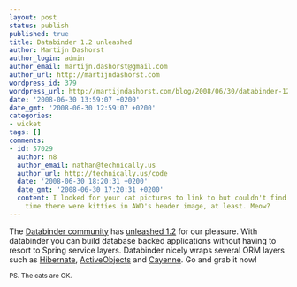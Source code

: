 ```yaml
---
layout: post
status: publish
published: true
title: Databinder 1.2 unleashed
author: Martijn Dashorst
author_login: admin
author_email: martijn.dashorst@gmail.com
author_url: http://martijndashorst.com
wordpress_id: 379
wordpress_url: http://martijndashorst.com/blog/2008/06/30/databinder-12-unleashed/
date: '2008-06-30 13:59:07 +0200'
date_gmt: '2008-06-30 12:59:07 +0200'
categories:
- wicket
tags: []
comments:
- id: 57029
  author: n8
  author_email: nathan@technically.us
  author_url: http://technically.us/code
  date: '2008-06-30 18:20:31 +0200'
  date_gmt: '2008-06-30 17:20:31 +0200'
  content: I looked for your cat pictures to link to but couldn't find any! At one
    time there were kitties in AWD's header image, at least. Meow?
---
```

<p>The <a href="http://databinder.net" title="Databinder - Toolkit overview">Databinder community</a> has <a href="http://databinder.net/site/show/releases#version-120" title="Databinder - Releases">unleashed 1.2</a> for our pleasure. With databinder you can build database backed applications without having to resort to Spring service layers. Databinder nicely wraps several ORM layers such as <a href="http://www.hibernate.org/" title="hibernate.org - Hibernate">Hibernate</a>, <a href="https://activeobjects.dev.java.net/">ActiveObjects</a> and <a href="http://cayenne.apache.org/" title="Apache Cayenne &raquo; Index">Cayenne</a>. Go and grab it now!</p>
<p>
	<small>PS. The cats are OK.</small></p>
